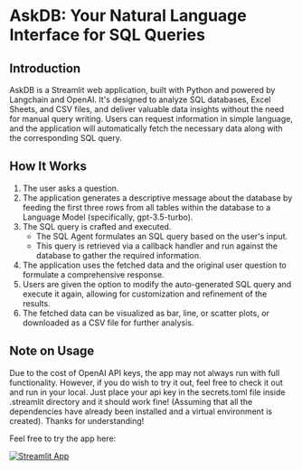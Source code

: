 # AskDB: Your Natural Language Interface for SQL Queries

## Introduction
AskDB is a Streamlit web application, built with Python and powered by Langchain and OpenAI. It's designed to analyze SQL databases, Excel Sheets, and CSV files, and deliver valuable data insights without the need for manual query writing. Users can request information in simple language, and the application will automatically fetch the necessary data along with the corresponding SQL query.

## How It Works

1. The user asks a question.
2. The application generates a descriptive message about the database by feeding the first three rows from all tables within the database to a Language Model (specifically, gpt-3.5-turbo).
3. The SQL query is crafted and executed.
   - The SQL Agent formulates an SQL query based on the user's input.
   - This query is retrieved via a callback handler and run against the database to gather the required information.
4. The application uses the fetched data and the original user question to formulate a comprehensive response.
5. Users are given the option to modify the auto-generated SQL query and execute it again, allowing for customization and refinement of the results.
6. The fetched data can be visualized as bar, line, or scatter plots, or downloaded as a CSV file for further analysis.

## Note on Usage
Due to the cost of OpenAI API keys, the app may not always run with full functionality. However, if you do wish to try it out, feel free to check it out and run in your local. Just place your api key in the secrets.toml file inside .streamlit directory and it should work fine! (Assuming that all the dependencies have already been installed and a virtual environment is created). Thanks for understanding!

Feel free to try the app here:

[![Streamlit App](https://static.streamlit.io/badges/streamlit_badge_black_white.svg)](https://askdb-niilooy.streamlit.app)